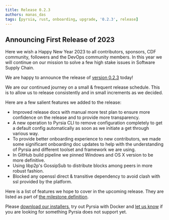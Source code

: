 ```yaml
---
title: Release 0.2.3
authors: manas_das
tags: [pyrsia, rust, onboarding, upgrade, '0.2.3', release]
---
```


## Announcing First Release of 2023

Here we wish a Happy New Year 2023 to all contributors, sponsors, CDF community, followers and the DevOps community
members. In this year we will continue on our mission to solve a few high stake issues in Software Supply Chain.

We are happy to announce the release of [version 0.2.3](https://github.com/pyrsia/pyrsia/releases/tag/v0.2.3) today!

We are our continued journey on a small & frequent release schedule. This is to allow us to release consistently and in
small increments as we decided.

Here are a few salient features we added to the release:

* Improved release docs with manual more test plan to ensure more confidence on the release and to provide more
transparency.
* A new operation to Pyrsia CLI to remove configuration completely to get a default config automatically as soon as we
initiate a get through various way.
* To provide better onboarding experience to new contributors, we made some significant onboarding doc updates to help
with the understanding of Pyrsia and different toolset and framework we are using.
* In GitHub build pipeline we pinned Windows and OS X version to be more definitive.
* Using libp2p's GossipSub to distribute blocks among peers in more robust fashion.
* Blocked any openssl direct & transitive dependency to avoid clash with ssl provided by the platform.

Here is a list of features we hope to cover in the upcoming release. They are listed as part of
[the milestone definition](https://github.com/pyrsia/pyrsia/milestone/9).

Please [download our installers](https://pyrsia.io/docs/tutorials/quick-installation/), try out Pyrsia with Docker and
[let us know](https://pyrsia.io/docs/community/get_involved/) if you are looking for something Pyrsia does not support
yet.

